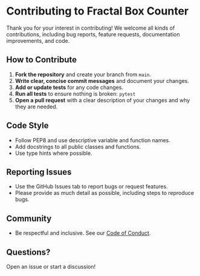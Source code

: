# Contributing to Fractal Box Counter

Thank you for your interest in contributing! We welcome all kinds of contributions, including bug reports, feature requests, documentation improvements, and code.

## How to Contribute

1. **Fork the repository** and create your branch from `main`.
2. **Write clear, concise commit messages** and document your changes.
3. **Add or update tests** for any code changes.
4. **Run all tests** to ensure nothing is broken: `pytest`
5. **Open a pull request** with a clear description of your changes and why they are needed.


## Code Style

- Follow PEP8 and use descriptive variable and function names.
- Add docstrings to all public classes and functions.
- Use type hints where possible.


## Reporting Issues

- Use the GitHub Issues tab to report bugs or request features.
- Please provide as much detail as possible, including steps to reproduce bugs.


## Community

- Be respectful and inclusive. See our [Code of Conduct](CODE_OF_CONDUCT.md).


## Questions?

Open an issue or start a discussion!
